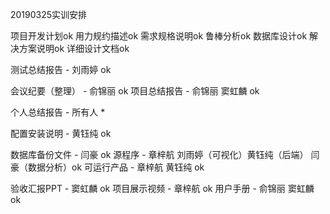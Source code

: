 20190325实训安排

项目开发计划ok
用力规约描述ok
需求规格说明ok
鲁棒分析ok
数据库设计ok
解决方案说明ok
详细设计文档ok

测试总结报告 - 刘雨婷 ok

会议纪要（整理） - 俞锦丽 ok
项目总结报告 - 俞锦丽 窦虹麟 ok

个人总结报告 - 所有人 *

配置安装说明 - 黄钰纯 ok

数据库备份文件 - 闫豪 ok
源程序 - 章梓航 刘雨婷（可视化）黄钰纯（后端） 闫豪（数据分析）ok
可运行产品 - 章梓航 黄钰纯 ok

验收汇报PPT - 窦虹麟 ok
项目展示视频 - 章梓航 ok
用户手册 - 俞锦丽 窦虹麟 ok
